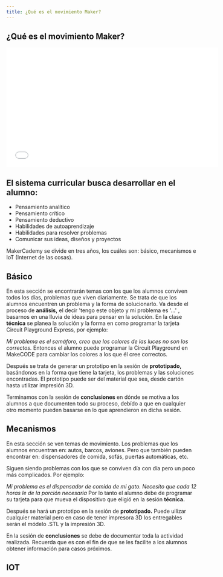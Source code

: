 ```yaml
---
title: ¿Qué es el movimiento Maker?
---
```

## ¿Qué es el movimiento Maker?

<iframe width="560" height="315" src="//www.youtube.com/embed/IsRBgBwLwxw" frameborder="0" allowfullscreen></iframe>


## El sistema curricular busca desarrollar en el alumno:

* Pensamiento analítico
* Pensamiento crítico
* Pensamiento deductivo
* Habilidades de autoaprendizaje
* Habilidades para resolver problemas
* Comunicar sus ideas, diseños y proyectos

MakerCademy se divide en tres años, los cuáles son: básico, mecanismos e IoT (Internet de las cosas).

## Básico
En esta sección se encontrarán temas con los que los alumnos conviven todos los días, problemas que viven diariamente. Se trata de que los alumnos encuentren un problema y la forma de solucionarlo. Va desde el proceso de **análisis,** el decir 'tengo este objeto y mi problema es '...' , basarnos en una lluvia de ideas para pensar en la solución. En la clase **técnica** se planea la solución y la forma en como programar la tarjeta Circuit Playground Express, por ejemplo: 

*Mi problema es el semáforo, creo que los colores de las luces no son los correctos.* Entonces el alumno puede programar la Circuit Playground en MakeCODE para cambiar los colores a los que él cree correctos.

Después se trata de generar un prototipo en la sesión de **prototipado,** basándonos en la forma que tiene la tarjeta, los problemas y las soluciones encontradas. El prototipo puede ser del material que sea, desde cartón hasta utilizar impresión 3D.

Terminamos con la sesión de **conclusiones** en dónde se motiva a los alumnos a que documenten todo su proceso, debído a que en cualquier otro momento pueden basarse en lo que aprendieron en dicha sesión.


## Mecanismos
En esta sección se ven temas de movimiento. Los problemas que los alumnos encuentran en: autos, barcos, aviones. Pero que también pueden encontrar en: dispensadores de comida, sofás, puertas automáticas, etc.

Siguen siendo problemas con los que se conviven día con día pero un poco más complicados. Por ejemplo:

*Mi problema es el dispensador de comida de mi gato. Necesito que cada 12 horas le de la porción necesaria* Por lo tanto el alumno debe de programar su tarjeta para que mueva el dispositivo que eligió en la sesión **técnica.**

Después se hará un prototipo en la sesión de **prototipado.** Puede uilizar cualquier material pero en caso de tener impresora 3D  los entregables serán el módelo .STL y la impresión 3D.

En la sesión de **conclusiones** se debe de documentar toda la actividad realizada. Recuerda que es con el fin de que se les facilite a los alumnos obtener información para casos próximos.

## IOT
